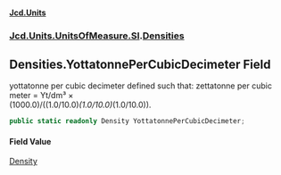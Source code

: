 #### [Jcd.Units](index.md 'index')
### [Jcd.Units.UnitsOfMeasure.SI](Jcd.Units.UnitsOfMeasure.SI.md 'Jcd.Units.UnitsOfMeasure.SI').[Densities](Densities.md 'Jcd.Units.UnitsOfMeasure.SI.Densities')

## Densities.YottatonnePerCubicDecimeter Field

yottatonne per cubic decimeter defined such that: zettatonne per cubic meter = Yt/dm³ ×  
(1000.0)/((1.0/10.0)*(1.0/10.0)*(1.0/10.0)).

```csharp
public static readonly Density YottatonnePerCubicDecimeter;
```

#### Field Value
[Density](Density.md 'Jcd.Units.UnitTypes.Density')